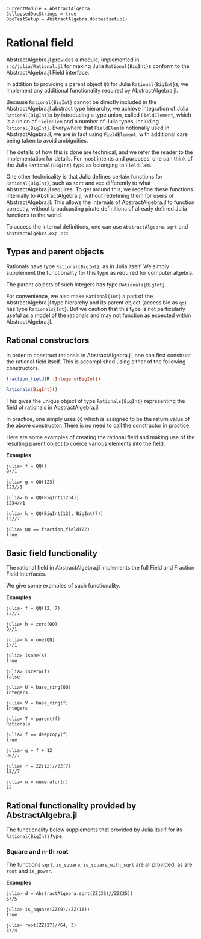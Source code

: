 ```@meta
CurrentModule = AbstractAlgebra
CollapsedDocStrings = true
DocTestSetup = AbstractAlgebra.doctestsetup()
```

# Rational field

AbstractAlgebra.jl provides a module, implemented in `src/julia/Rational.jl` for
making Julia `Rational{BigInt}`s conform to the AbstractAlgebra.jl Field interface.

In addition to providing a parent object `QQ` for Julia `Rational{BigInt}`s, we
implement any additional functionality required by AbstractAlgebra.jl.

Because `Rational{BigInt}` cannot be directly included in the AbstractAlgebra.jl
abstract type hierarchy, we achieve integration of Julia `Rational{BigInt}`s by
introducing a type union, called `FieldElement`, which is a union of
`FieldElem` and a number of Julia types, including `Rational{BigInt}`.
Everywhere that `FieldElem` is notionally used in AbstractAlgebra.jl, we are in fact
using `FieldElement`, with additional care being taken to avoid ambiguities.

The details of how this is done are technical, and we refer the reader to the
implementation for details. For most intents and purposes, one can think of the Julia
`Rational{BigInt}` type as belonging to `FieldElem`.

One other technicality is that Julia defines certain functions for `Rational{BigInt}`,
such as `sqrt` and `exp` differently to what AbstractAlgebra.jl requires. To get around
this, we redefine these functions internally to AbstractAlgebra.jl, without redefining
them for users of AbstractAlgebra.jl. This allows the internals of AbstractAlgebra.jl
to function correctly, without broadcasting pirate definitions of already defined Julia
functions to the world.

To access the internal definitions, one can use `AbstractAlgebra.sqrt` and
`AbstractAlgebra.exp`, etc.

## Types and parent objects

Rationals have type `Rational{BigInt}`, as in Julia itself. We simply supplement the
functionality for this type as required for computer algebra.

The parent objects of such integers has type `Rationals{BigInt}`.

For convenience, we also make `Rational{Int}` a part of the AbstractAlgebra.jl type
hierarchy and its parent object (accessible as `qq`) has type `Rationals{Int}`. But we
caution that this type is not particularly useful as a model of the rationals and may
not function as expected within AbstractAlgebra.jl.

## Rational constructors

In order to construct rationals in AbstractAlgebra.jl, one can first construct the
rational field itself. This is accomplished using either of the following constructors.

```julia
fraction_field(R::Integers{BigInt})
```

```julia
Rationals{BigInt}()
```

This gives the unique object of type `Rationals{BigInt}` representing the field of
rationals in AbstractAlgebra.jl.

In practice, one simply uses `QQ` which is assigned to be the return value of the
above constructor. There is no need to call the constructor in practice.

Here are some examples of creating the rational field and making use of the
resulting parent object to coerce various elements into the field.

**Examples**

```jldoctest
julia> f = QQ()
0//1

julia> g = QQ(123)
123//1

julia> h = QQ(BigInt(1234))
1234//1

julia> k = QQ(BigInt(12), BigInt(7))
12//7

julia> QQ == fraction_field(ZZ)
true

```

## Basic field functionality

The rational field in AbstractAlgebra.jl implements the full Field and Fraction Field
interfaces.

We give some examples of such functionality.

**Examples**

```jldoctest
julia> f = QQ(12, 7)
12//7

julia> h = zero(QQ)
0//1

julia> k = one(QQ)
1//1

julia> isone(k)
true

julia> iszero(f)
false

julia> U = base_ring(QQ)
Integers

julia> V = base_ring(f)
Integers

julia> T = parent(f)
Rationals

julia> f == deepcopy(f)
true

julia> g = f + 12
96//7

julia> r = ZZ(12)//ZZ(7)
12//7

julia> n = numerator(r)
12

```

## Rational functionality provided by AbstractAlgebra.jl

The functionality below supplements that provided by Julia itself for its
`Rational{BigInt}` type.

### Square and n-th root

The functions `sqrt`, `is_square`, `is_square_with_sqrt` are all provided, as are
`root` and `is_power`.

**Examples**

```jldoctest
julia> d = AbstractAlgebra.sqrt(ZZ(36)//ZZ(25))
6//5

julia> is_square(ZZ(9)//ZZ(16))
true

julia> root(ZZ(27)//64, 3)
3//4
```


